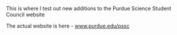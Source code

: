 This is where I test out new additions to the Purdue Science Student Council website

The actual website is here - www.purdue.edu/pssc
